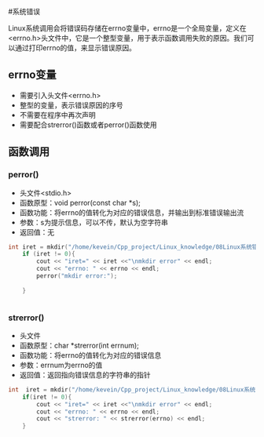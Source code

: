 #系统错误

Linux系统调用会将错误码存储在errno变量中，errno是一个全局变量，定义在<errno.h>头文件中，它是一个整型变量，用于表示函数调用失败的原因。我们可以通过打印errno的值，来显示错误原因。

## errno变量
- 需要引入头文件<errno.h>
- 整型的变量，表示错误原因的序号
- 不需要在程序中再次声明
- 需要配合strerror()函数或者perror()函数使用

## 函数调用

### perror()
- 头文件<stdio.h>
- 函数原型：void perror(const char *s);
- 函数功能：将errno的值转化为对应的错误信息，并输出到标准错误输出流
- 参数：s为提示信息，可以不传，默认为空字符串
- 返回值：无

```c++
int iret = mkdir("/home/kevein/Cpp_project/Linux_knowledge/08Linux系统错误/new_dir/", 0755);
    if (iret != 0){
        cout << "iret=" << iret <<"\nmkdir error" << endl;
        cout << "errno: " << errno << endl;
        perror("mkdir error:");
    
    }



```



### strerror()
- 头文件<cstring>
- 函数原型：char *strerror(int errnum);
- 函数功能：将errno的值转化为对应的错误信息
- 参数：errnum为errno的值
- 返回值：返回指向错误信息的字符串的指针

```c++
int  iret = mkdir("/home/kevein/Cpp_project/Linux_knowledge/08Linux系统错误/new_dir/", 0755);
    if(iret != 0){
        cout << "iret=" << iret <<"\nmkdir error" << endl;
        cout << "errno: " << errno << endl;
        cout << "strerror: " << strerror(errno) << endl;
    }
```
